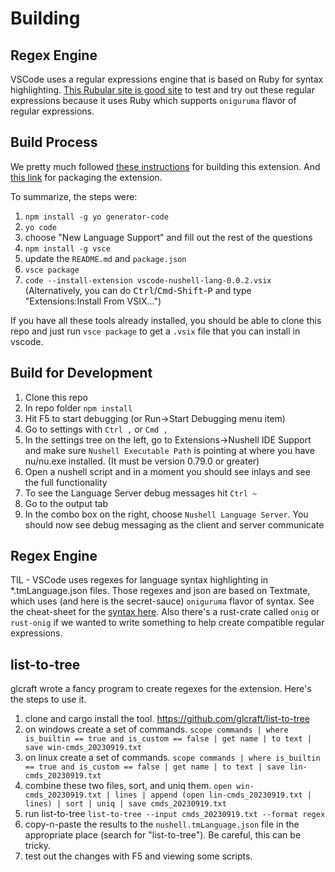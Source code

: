 # Building

## Regex Engine

VSCode uses a regular expressions engine that is based on Ruby for syntax highlighting.
[This Rubular site is good site](https://rubular.com/) to test and try out these regular expressions because it uses Ruby which supports `oniguruma` flavor of regular expressions.

## Build Process

We pretty much followed [these instructions](https://code.visualstudio.com/api/get-started/your-first-extension) for building this extension.
And [this link](https://code.visualstudio.com/api/working-with-extensions/publishing-extension) for packaging the extension.

To summarize, the steps were:

1. `npm install -g yo generator-code`
2. `yo code`
3. choose "New Language Support" and fill out the rest of the questions
4. `npm install -g vsce`
5. update the `README.md` and `package.json`
6. `vsce package`
7. `code --install-extension vscode-nushell-lang-0.0.2.vsix`<br/>
   (Alternatively, you can do <kbd>Ctrl</kbd>/<kbd>Cmd</kbd>-<kbd>Shift</kbd>-<kbd>P</kbd> and type "Extensions:Install From VSIX...")

If you have all these tools already installed, you should be able to clone this repo and just run `vsce package` to get a `.vsix` file that you can install in vscode.

## Build for Development

1. Clone this repo
2. In repo folder `npm install`
3. Hit F5 to start debugging (or Run->Start Debugging menu item)
4. Go to settings with `Ctrl ,` or `Cmd ,`
5. In the settings tree on the left, go to Extensions->Nushell IDE Support and make sure `Nushell Executable Path` is pointing at where you have nu/nu.exe installed. (It must be version 0.79.0 or greater)
6. Open a nushell script and in a moment you should see inlays and see the full functionality
7. To see the Language Server debug messages hit `Ctrl ~`
8. Go to the output tab
9. In the combo box on the right, choose `Nushell Language Server`. You should now see debug messaging as the client and server communicate

## Regex Engine

TIL - VSCode uses regexes for language syntax highlighting in \*.tmLanguage.json files. Those regexes and json are based on Textmate, which uses (and here is the secret-sauce) `oniguruma` flavor of syntax. See the cheat-sheet for the [syntax here](https://github.com/kkos/oniguruma/blob/master/doc/RE). Also there's a rust-crate called `onig` or `rust-onig` if we wanted to write something to help create compatible regular expressions.

## list-to-tree

glcraft wrote a fancy program to create regexes for the extension. Here's the steps to use it.

1. clone and cargo install the tool. https://github.com/glcraft/list-to-tree
2. on windows create a set of commands. `scope commands | where is_builtin == true and is_custom == false | get name | to text | save win-cmds_20230919.txt`
3. on linux create a set of commands. `scope commands | where is_builtin == true and is_custom == false | get name | to text | save lin-cmds_20230919.txt`
4. combine these two files, sort, and uniq them. `open win-cmds_20230919.txt | lines | append (open lin-cmds_20230919.txt | lines) | sort | uniq | save cmds_20230919.txt`
5. run list-to-tree `list-to-tree --input cmds_20230919.txt --format regex`
6. copy-n-paste the results to the `nushell.tmLanguage.json` file in the appropriate place (search for "list-to-tree"). Be careful, this can be tricky.
7. test out the changes with F5 and viewing some scripts.
